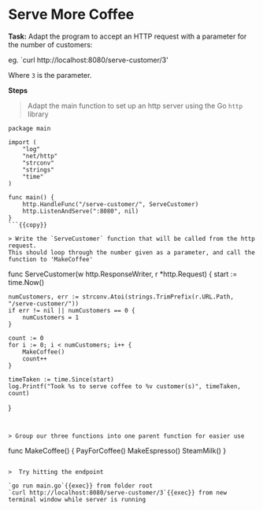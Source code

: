# Serve More Coffee

**Task:** Adapt the program to accept an HTTP request with a parameter for the number of customers:

eg. `curl http://localhost:8080/serve-customer/3'

Where `3` is the parameter.

**Steps**

> Adapt the main function to set up an http server using the Go `http` library

```
package main

import (
	"log"
	"net/http"
	"strconv"
	"strings"
	"time"
)

func main() {
	http.HandleFunc("/serve-customer/", ServeCustomer)
	http.ListenAndServe(":8080", nil)
}
```{{copy}}

> Write the `ServeCustomer` function that will be called from the http request.
This should loop through the number given as a parameter, and call the function to 'MakeCoffee'

```
func ServeCustomer(w http.ResponseWriter, r *http.Request) {
	start := time.Now()

	numCustomers, err := strconv.Atoi(strings.TrimPrefix(r.URL.Path, "/serve-customer/"))
	if err != nil || numCustomers == 0 {
		numCustomers = 1
	}

	count := 0
	for i := 0; i < numCustomers; i++ {
		MakeCoffee()
		count++
	}

	timeTaken := time.Since(start)
	log.Printf("Took %s to serve coffee to %v customer(s)", timeTaken, count)
}
```{{copy}}


> Group our three functions into one parent function for easier use

```
func MakeCoffee() {
	PayForCoffee()
	MakeEspresso()
	SteamMilk()
}
```{{copy}}

>  Try hitting the endpoint

`go run main.go`{{exec}} from folder root
`curl http://localhost:8080/serve-customer/3`{{exec}} from new terminal window while server is running